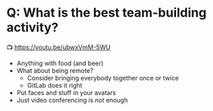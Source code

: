 # Q: What is the best team-building activity?

📺 <https://youtu.be/ubwxVmM-5WU>

* Anything with food (and beer)
* What about being remote?
  * Consider bringing everybody together once or twice
  * GitLab does it right
* Put faces and stuff in your avatars
* Just video conferencing is *not* enough
